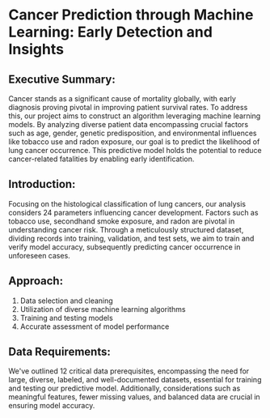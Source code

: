 # Cancer Prediction through Machine Learning: Early Detection and Insights

## Executive Summary:
Cancer stands as a significant cause of mortality globally, with early diagnosis proving pivotal in improving patient survival rates. To address this, our project aims to construct an algorithm leveraging machine learning models. By analyzing diverse patient data encompassing crucial factors such as age, gender, genetic predisposition, and environmental influences like tobacco use and radon exposure, our goal is to predict the likelihood of lung cancer occurrence. This predictive model holds the potential to reduce cancer-related fatalities by enabling early identification.

## Introduction:
Focusing on the histological classification of lung cancers, our analysis considers 24 parameters influencing cancer development. Factors such as tobacco use, secondhand smoke exposure, and radon are pivotal in understanding cancer risk. Through a meticulously structured dataset, dividing records into training, validation, and test sets, we aim to train and verify model accuracy, subsequently predicting cancer occurrence in unforeseen cases.

## Approach:
1. Data selection and cleaning
2. Utilization of diverse machine learning algorithms
3. Training and testing models
4. Accurate assessment of model performance

## Data Requirements:
We've outlined 12 critical data prerequisites, encompassing the need for large, diverse, labeled, and well-documented datasets, essential for training and testing our predictive model. Additionally, considerations such as meaningful features, fewer missing values, and balanced data are crucial in ensuring model accuracy.


